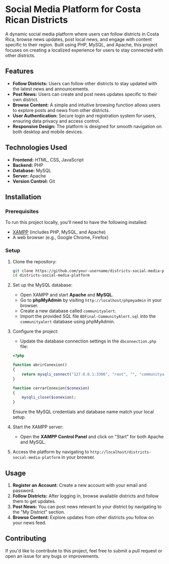 # Social Media Platform for Costa Rican Districts

A dynamic social media platform where users can follow districts in Costa Rica, browse news updates, post local news, and engage with content specific to their region. Built using PHP, MySQL, and Apache, this project focuses on creating a localized experience for users to stay connected with other districts.

## Features

- **Follow Districts:** Users can follow other districts to stay updated with the latest news and announcements.
- **Post News:** Users can create and post news updates specific to their own district.
- **Browse Content:** A simple and intuitive browsing function allows users to explore posts and news from other districts.
- **User Authentication:** Secure login and registration system for users, ensuring data privacy and access control.
- **Responsive Design:** The platform is designed for smooth navigation on both desktop and mobile devices.

## Technologies Used

- **Frontend:** HTML, CSS, JavaScript
- **Backend:** PHP
- **Database:** MySQL
- **Server:** Apache
- **Version Control:** Git

## Installation

### Prerequisites

To run this project locally, you'll need to have the following installed:

- [XAMPP](https://www.apachefriends.org/index.html) (includes PHP, MySQL, and Apache)
- A web browser (e.g., Google Chrome, Firefox)

### Setup

1. Clone the repository:

   ```bash
   git clone https://github.com/your-username/districts-social-media-platform.git
   cd districts-social-media-platform
   ```

2. Set up the MySQL database:

   - Open XAMPP and start **Apache** and **MySQL**.
   - Go to **phpMyAdmin** by visiting `http://localhost/phpmyadmin` in your browser.
   - Create a new database called `communityalert`.
   - Import the provided SQL file `BDFinal-CommunityAlert.sql` into the `communityalert` database using phpMyAdmin.

3. Configure the project:

   - Update the database connection settings in the `dbconnection.php` file:

   ```php
   <?php

   function abrirConexion()
   {
       return mysqli_connect("127.0.0.1:3306", "root", "", "communityalert");
   }

   function cerrarConexion($conexion)
   {
       mysqli_close($conexion);
   }
   ```

   Ensure the MySQL credentials and database name match your local setup.

4. Start the XAMPP server:

   - Open the **XAMPP Control Panel** and click on "Start" for both Apache and MySQL.

5. Access the platform by navigating to `http://localhost/districts-social-media-platform` in your browser.

## Usage

1. **Register an Account:** Create a new account with your email and password.
2. **Follow Districts:** After logging in, browse available districts and follow them to get updates.
3. **Post News:** You can post news relevant to your district by navigating to the "My District" section.
4. **Browse Content:** Explore updates from other districts you follow on your news feed.

## Contributing

If you'd like to contribute to this project, feel free to submit a pull request or open an issue for any bugs or improvements.
